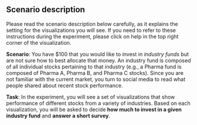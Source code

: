 ## Scenario description 

Please read the scenario description below carefully, as it explains the setting for the visualizations you will see.
If you need to refer to these instructions during the experiment, please click on help in the top right corner of the visualization.

**Scenario**: You have $100 that you would like to invest in *industry funds* but are not sure how to best allocate that money. 
An industry fund is composed of all individual stocks pertaining to that industry (e.g., a Pharma fund is composed of Pharma A, Pharma B, and Pharma C stocks).
Since you are not familiar with the current market, you turn to social media to read what people shared about recent stock performance.

**Task**: In the experiment, you will see a set of visualizations that show performance of different stocks from a variety of industries. 
Based on each visualization, you will be asked to decide **how much to invest in a given industry fund** and **answer a short survey**.